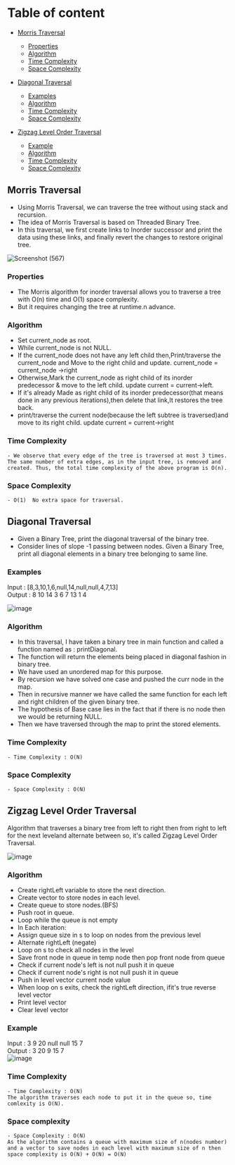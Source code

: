 # Table of content
- [Morris Traversal](#morris-traversal)
    - [Properties](#properties)
    - [Algorithm](#algorithm)
    - [Time Complexity](#time-complexity)
    - [Space Complexity](#space-complexity)
   
    
- [Diagonal Traversal](#diagonal-traversal) 
    - [Examples](#Examples)
    - [Algorithm](#algorithm-1)
    - [Time Complexity](#time-complexity-1)
    - [Space Complexity](#space-complexity-1)

- [Zigzag Level Order Traversal](#zigzag-level-order-traversal) 
    - [Example](#Example)
    - [Algorithm](#algorithm-2)
    - [Time Complexity](#time-complexity-2)
    - [Space Complexity](#space-complexity-2)



## Morris Traversal

- Using Morris Traversal, we can traverse the tree without using stack and recursion. 
- The idea of Morris Traversal is based on Threaded Binary Tree. 
- In this traversal, we first create links to Inorder successor and print the data using these links, and finally revert the changes to restore original tree. 

![Screenshot (567)](https://user-images.githubusercontent.com/98539013/166672079-40f40b47-3207-4963-a443-21b157ffccd1.png)


### Properties

- The Morris algorithm for inorder traversal allows you to traverse a tree with O(n) time and O(1) space complexity. 
- But it requires changing the tree at runtime.n advance.

### Algorithm

- Set current_node as root.
- While current_node is not NULL.
- If the current_node does not have any left child
then,Print/traverse the current_node and Move to the right child and update.
current_node = current_node ->right
- Otherwise,Mark the current_node as right child of its inorder predecessor & move to the left child.
update current = current->left.
- If it's already Made as right child of its inorder predecessor(that means done in any previous iterations),then delete that link,It restores the tree back.
- print/traverse the current node(because the left subtree is traversed)and move to its right child.
update current = current->right  

### Time Complexity
```
- We observe that every edge of the tree is traversed at most 3 times. The same number of extra edges, as in the input tree, is removed and created. Thus, the total time complexity of the above program is O(n).
 ``` 

### Space Complexity
```
- O(1)  No extra space for traversal.
 ``` 



## Diagonal Traversal

- Given a Binary Tree, print the diagonal traversal of the binary tree.
- Consider lines of slope -1 passing between nodes. Given a Binary Tree, print all diagonal elements in a binary tree belonging to same line.

### Examples
Input : [8,3,10,1,6,null,14,null,null,4,7,13]  
Output : 8 10 14 3 6 7 13 1 4

![image](https://user-images.githubusercontent.com/94545831/166156380-641fabe7-f553-4936-888f-70dc68dfafd4.png)

### Algorithm
- In this traversal, I have taken a binary tree in main function and called a function named as : printDiagonal.
- The function will return the elements being placed in diagonal fashion in binary tree.
- We have used an unordered map for this purpose.
- By recursion we have solved one case and pushed the curr node in the map.
- Then in recursive manner we have called the same function for each left and right children of the given binary tree.
- The hypothesis of Base case lies in the fact that if there is no node then we would be returning NULL.
- Then we have traversed through the map to print the stored elements.

### Time Complexity
```
- Time Complexity : O(N)
 ``` 

### Space Complexity
```
- Space Complexity : O(N)
 ``` 
 
 
## Zigzag Level Order Traversal
Algorithm that traverses a binary tree from left to right then from right to left for the next leveland alternate between so, it's called Zigzag Level Order Traversal.

![image](https://user-images.githubusercontent.com/29145628/165636674-e022fb00-9e58-457c-90c9-15f0e4d956d9.png)

### Algorithm
- Create rightLeft variable to store the next direction.<br>
- Create vector to store nodes in each level.<br>
- Create queue to store nodes.(BFS)<br>
- Push root in queue.<br>
- Loop while the queue is not empty
- In Each iteration:
- Assign queue size in s to loop on nodes from the previous level
- Alternate rightLeft (negate)
- Loop on s to check all nodes in the level
- Save front node in queue in temp node then pop front node from queue<br>
- Check if current node's left is not null push it in queue       
- Check if current node's right is not null push it in queue 
- Push in level vector current node value 
- When loop on s exits, check the rightLeft direction, ifit's true reverse level vector<br>
- Print level vector
- Clear level vector

### Example
Input : 3 9 20 null null 15 7<br>
Output : 3 20 9 15 7 <br>
![image](https://user-images.githubusercontent.com/29145628/167263097-850f42a4-79f9-4203-b1dc-17104ecf25d7.png)<br>

### Time Complexity
```
- Time Complexity : O(N)
The algorithm traverses each node to put it in the queue so, time comlexity is O(N).
```

### Space complexity 
```
- Space Complexity : O(N)
As the algorithm contains a queue with maximum size of n(nodes number) and a vector to save nodes in each level with maximum size of n then space complexity is O(N) + O(N) = O(N)
```
